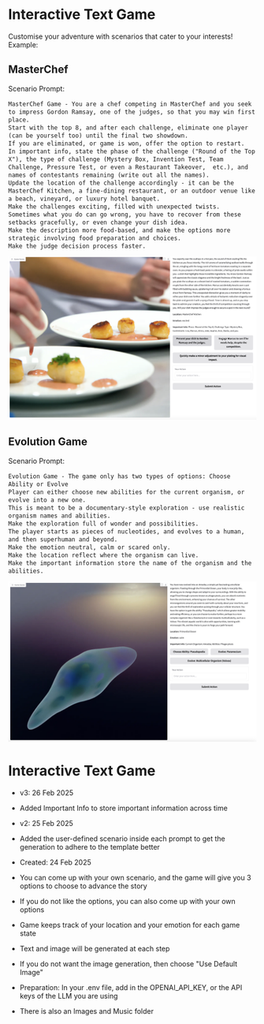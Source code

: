 # Interactive Text Game
Customise your adventure with scenarios that cater to your interests!
Example: 

## MasterChef
Scenario Prompt:
```
MasterChef Game - You are a chef competing in MasterChef and you seek to impress Gordon Ramsay, one of the judges, so that you may win first place.
Start with the top 8, and after each challenge, eliminate one player (can be yourself too) until the final two showdown.
If you are eliminated, or game is won, offer the option to restart.
In important info, state the phase of the challenge ("Round of the Top X"), the type of challenge (Mystery Box, Invention Test, Team Challenge, Pressure Test, or even a Restaurant Takeover,  etc.), and names of contestants remaining (write out all the names).
Update the location of the challenge accordingly - it can be the MasterChef Kitchen, a fine-dining restaurant, or an outdoor venue like a beach, vineyard, or luxury hotel banquet.
Make the challenges exciting, filled with unexpected twists.
Sometimes what you do can go wrong, you have to recover from these setbacks gracefully, or even change your dish idea.
Make the description more food-based, and make the options more strategic involving food preparation and choices.
Make the judge decision process faster.
```
![images](masterchef.jpeg)

## Evolution Game
Scenario Prompt:
```
Evolution Game - The game only has two types of options: Choose Ability or Evolve
Player can either choose new abilities for the current organism, or evolve into a new one.
This is meant to be a documentary-style exploration - use realistic organism names and abilities.
Make the exploration full of wonder and possibilities.
The player starts as pieces of nucleotides, and evolves to a human, and then superhuman and beyond. 
Make the emotion neutral, calm or scared only.
Make the location reflect where the organism can live.
Make the important information store the name of the organism and the abilities.
```
![images](evolution_game.jpeg)

# Interactive Text Game
- v3: 26 Feb 2025

- Added Important Info to store important information across time

- v2: 25 Feb 2025

- Added the user-defined scenario inside each prompt to get the generation to adhere to the template better

- Created: 24 Feb 2025

- You can come up with your own scenario, and the game will give you 3 options to choose to advance the story
- If you do not like the options, you can also come up with your own options

- Game keeps track of your location and your emotion for each game state

- Text and image will be generated at each step

- If you do not want the image generation, then choose "Use Default Image"

- Preparation: In your .env file, add in the OPENAI_API_KEY, or the API keys of the LLM you are using

- There is also an Images and Music folder